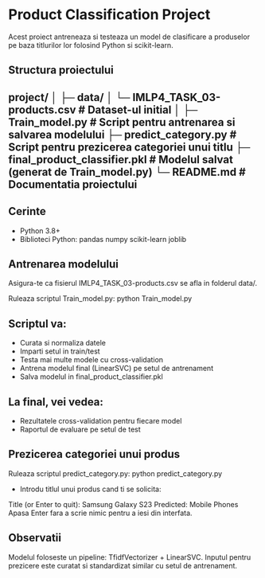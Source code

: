 # Product Classification Project

Acest proiect antreneaza si testeaza un model de clasificare a produselor pe baza titlurilor lor folosind Python si scikit-learn.

## Structura proiectului

project/
│
├─ data/
│ └─ IMLP4_TASK_03-products.csv # Dataset-ul initial
│
├─ Train_model.py # Script pentru antrenarea si salvarea modelului
├─ predict_category.py # Script pentru prezicerea categoriei unui titlu
├─ final_product_classifier.pkl # Modelul salvat (generat de Train_model.py)
└─ README.md # Documentatia proiectului
---
## Cerinte

- Python 3.8+
- Biblioteci Python:
    pandas numpy scikit-learn joblib

## Antrenarea modelului
Asigura-te ca fisierul IMLP4_TASK_03-products.csv se afla in folderul data/.

Ruleaza scriptul Train_model.py:
python Train_model.py

## Scriptul va:

- Curata si normaliza datele
- Imparti setul in train/test
- Testa mai multe modele cu cross-validation
- Antrena modelul final (LinearSVC) pe setul de antrenament
- Salva modelul in final_product_classifier.pkl

## La final, vei vedea:

- Rezultatele cross-validation pentru fiecare model
- Raportul de evaluare pe setul de test

## Prezicerea categoriei unui produs
Ruleaza scriptul predict_category.py:
python predict_category.py

- Introdu titlul unui produs cand ti se solicita:

Title (or Enter to quit): Samsung Galaxy S23
Predicted: Mobile Phones
Apasa Enter fara a scrie nimic pentru a iesi din interfata.

## Observatii

Modelul foloseste un pipeline: TfidfVectorizer + LinearSVC.
Inputul pentru prezicere este curatat si standardizat similar cu setul de antrenament.
